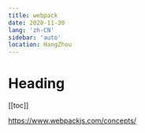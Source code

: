 ```yaml
---
title: webpack
date: 2020-11-30
lang: 'zh-CN'
sidebar: 'auto'
location: HangZhou
---
```


# Heading
[[toc]]


https://www.webpackjs.com/concepts/
